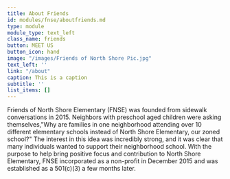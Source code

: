 ```yaml
---
title: About Friends
id: modules/fnse/aboutfriends.md
type: module
module_type: text_left
class_name: friends
button: MEET US
button_icon: hand
image: "/images/Friends of North Shore Pic.jpg"
text_left: ''
link: "/about"
caption: This is a caption
subtitle: ''
list_items: []
---
```

Friends of North Shore Elementary (FNSE) was founded from sidewalk conversations in 2015. Neighbors with preschool aged children were asking themselves,"Why are families in one neighborhood attending over 10 different elementary schools instead of North Shore Elementary, our zoned school?" The interest in this idea was incredibly strong, and it was clear that many individuals wanted to support their neighborhood school. With the purpose to help bring positive focus and contribution to North Shore Elementary, FNSE incorporated as a non-profit in December 2015 and was established as a 501(c)(3) a few months later.